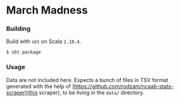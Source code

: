 March Madness
===

### Building

Build with `sbt` on Scala `2.10.4`.

```
$ sbt package
```

### Usage

Data are not included here. Expects a bunch of files in TSV format generated
with the help of [https://github.com/rodzam/ncaab-stats-scraper](this scraper),
to be living in the `data/` directory.
